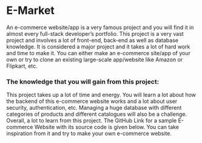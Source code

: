 # E-Market
An e-commerce website/app is a very famous project and you will find it in almost every full-stack developer’s portfolio. This project is a very vast project and involves a lot of front-end, back-end as well as database knowledge. It is considered a major project and it takes a lot of hard work and time to make it. You can either make an e-commerce site/app of your own or try to clone an existing large-scale app/website like Amazon or Flipkart, etc. 

### The knowledge that you will gain from this project:

This project takes up a lot of time and energy. You will learn a lot about how the backend of this e-commerce website works and a lot about user security, authentication, etc. Managing a huge database with different categories of products and different catalogues will also be a challenge. Overall, a lot to learn from this project. The GitHub Link for a sample E-commerce Website with its source code is given below. You can take inspiration from it and try to make your own e-commerce website.
